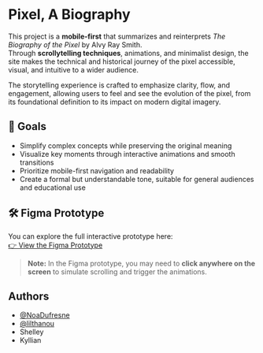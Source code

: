 # Pixel, A Biography

This project is a **mobile-first** that summarizes and reinterprets *The Biography of the Pixel* by Alvy Ray Smith.  
Through **scrollytelling techniques**, animations, and minimalist design, the site makes the technical and historical journey of the pixel accessible, visual, and intuitive to a wider audience.

The storytelling experience is crafted to emphasize clarity, flow, and engagement, allowing users to feel and see the evolution of the pixel, from its foundational definition to its impact on modern digital imagery.

## 🎯 Goals

- Simplify complex concepts while preserving the original meaning  
- Visualize key moments through interactive animations and smooth transitions  
- Prioritize mobile-first navigation and readability  
- Create a formal but understandable tone, suitable for general audiences and educational use  

## 🛠️ Figma Prototype

You can explore the full interactive prototype here:  
[👉 View the Figma Prototype](https://www.figma.com/proto/fuJ1V1Cf4gP8a41YFxooh0/PIXEL?page-id=0%3A1&node-id=391-175&viewport=284%2C420%2C0.07&t=ViqU4qLmF3qZOqKF-1&scaling=min-zoom&content-scaling=fixed&starting-point-node-id=391%3A175&show-proto-sidebar=1)

> **Note:** In the Figma prototype, you may need to **click anywhere on the screen** to simulate scrolling and trigger the animations.

## Authors

- [@NoaDufresne](https://github.com/NoaDufresne)
- [@lilthanou](https://github.com/lilthanou)
- Shelley
- Kyllian 
